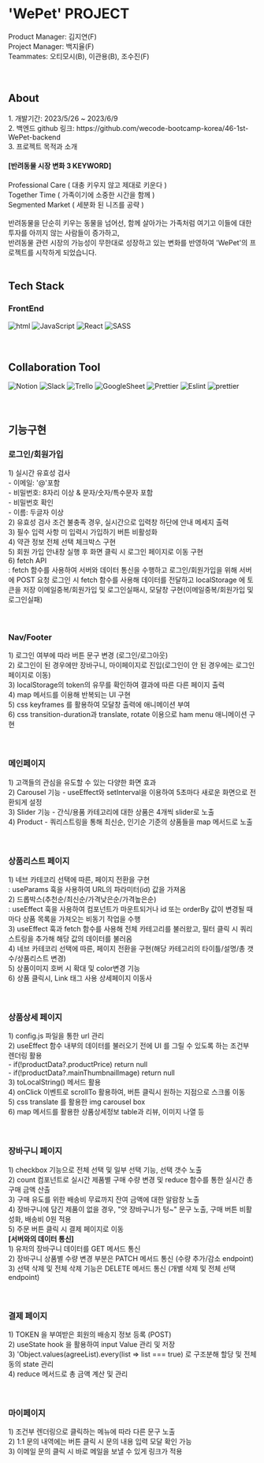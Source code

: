 <h1>'WePet' PROJECT</h1>
Product Manager: 김지연(F) <br />
Project Manager: 백지율(F) <br />
Teammates: 오티모시(B), 이관용(B), 조수진(F) <br />
<br />
<br />
<h2>About</h2>
1.  개발기간: 2023/5/26 ~ 2023/6/9<br />
2.  백엔드 github 링크: https://github.com/wecode-bootcamp-korea/46-1st-WePet-backend<br />
3.  프로젝트 목적과 소개<br />
<h4>[반려동물 시장 변화 3 KEYWORD]</h4>
<span>Professional Care ( 대충 키우지 않고 제대로 키운다 )</span><br />
<span>Together Time ( 가족이기에 소중한 시간을 함께 )</span><br />
<span>Segmented Market ( 세분화 된 니즈를 공략 )</span><br />
<br />
반려동물을 단순히 키우는 동물을 넘어선, 함께 살아가는 가족처럼 여기고 이들에 대한 투자를 아끼지 않는 사람들이 증가하고, <br />
반려동물 관련 시장의 가능성이 무한대로 성장하고 있는 변화를 반영하여 'WePet'의 프로젝트를 시작하게 되었습니다.

<br />
<br />
<h2>Tech Stack</h2>

<h3>FrontEnd</h3>
<div>
<img src="https://img.shields.io/badge/HTML-239120?style=for-the-badge&logo=html5&logoColor=white" alt="html">
<img src="https://img.shields.io/badge/JavaScript-F7DF1E?style=for-the-badge&logo=javascript&logoColor=black" alt="JavaScript">
<img src="https://img.shields.io/badge/React-20232A?style=for-the-badge&logo=react&logoColor=61DAFB" alt="React">
<img src="https://img.shields.io/badge/Sass-CC6699?style=for-the-badge&logo=sass&logoColor=white" alt="SASS">
</div>
<br />
<br />
<h2>Collaboration Tool</h2>
<div>
<img src="https://img.shields.io/badge/Notion-000000?style=for-the-badge&logo=notion&logoColor=white" alt="Notion">
<img src="https://img.shields.io/badge/Slack-4A154B?style=for-the-badge&logo=slack&logoColor=white" alt="Slack">
<img src="https://img.shields.io/badge/Trello-0052CC?style=for-the-badge&logo=trello&logoColor=white" alt="Trello">
<img src="https://img.shields.io/badge/Google%20Sheets-34A853?style=for-the-badge&logo=google-sheets&logoColor=white" alt="GoogleSheet">
<img src="https://img.shields.io/badge/prettier-1A2C34?style=for-the-badge&logo=prettier&logoColor=F7BA3E" alt="Prettier">
<img src="https://img.shields.io/badge/eslint-3A33D1?style=for-the-badge&logo=eslint&logoColor=white" alt="Eslint">
<img src="https://img.shields.io/badge/prettier-1A2C34?style=for-the-badge&logo=prettier&logoColor=F7BA3E" alt="prettier">
</div>
<br />
<br />
<h2>기능구현</h2>

<h3>로그인/회원가입</h3>
<span>1) 실시간 유효성 검사</span> <br />
- 이메일: '@'포함<br />
- 비밀번호: 8자리 이상 & 문자/숫자/특수문자 포함 <br />
- 비밀번호 확인 <br /> 
- 이름: 두글자 이상 <br /> 
<span>2) 유효성 검사 조건 불충족 경우, 실시간으로 입력창 하단에 안내 메세지 출력</span> <br />
<span>3) 필수 입력 사항 미 입력시 가입하기 버튼 비활성화</span> <br />
<span>4) 약관 정보 전체 선택 체크박스 구현</span> <br />
<span>5) 회원 가입 안내창 실행 후 화면 클릭 시 로그인 페이지로 이동 구현</span> <br />
<span>6) fetch API </span> <br />
  : fetch 함수를 사용하여 서버와 데이터 통신을 수행하고 로그인/회원가입을 위해 서버에 POST 요청
   로그인 시 fetch 함수를 사용해 데이터를 전달하고 localStorage 에 토큰을 저장
   이메일중복/회원가입 및 로그인실패시, 모달창 구현(이메일중복/회원가입 및 로그인실패)<br />
<br />
<br />
<h3>Nav/Footer</h3>
<span>1) 로그인 여부에 따라 버튼 문구 변경 (로그인/로그아웃)</span> <br />
<span>2) 로그인이 된 경우에만 장바구니, 마이페이지로 진입(로그인이 안 된 경우에는 로그인 페이지로 이동)</span> <br />
<span>3) localStorage의 token의 유무를 확인하여 결과에 따른 다른 페이지 출력</span> <br />
<span>4) map 메서드를 이용해 반복되는 UI 구현</span> <br />
<span>5) css keyframes 를 활용하여 모달창 출력에 애니메이션 부여</span> <br />
<span>6) css transition-duration과 translate, rotate 이용으로 ham menu 애니메이션 구현</span> <br />
<br />
<br />
<h3>메인페이지</h3>
<span>1) 고객들의 관심을 유도할 수 있는 다양한 화면 효과</span> <br />
<span>2) Carousel 기능 - useEffect와 setInterval을 이용하여 5초마다 새로운 화면으로 전환되게 설정</span> <br />
<span>3) Slider 기능 - 간식/용품 카테고리에 대한 상품은 4개씩 slider로 노출</span> <br />
<span>4) Product - 쿼리스트링을 통해 최신순, 인기순 기준의 상품들을 map 메서드로 노출</span> <br />
<br />
<br />

<h3>상품리스트 페이지</h3>
<span>1) 네브 카테코리 선택에 따른, 페이지 전환을 구현</span> <br />
: useParams 훅을 사용하여 URL의 파라미터(id) 값을 가져옴 <br />
<span>2) 드롭박스(추천순/최신순/가격낮은순/가격높은순)</span> <br />
: useEffect 훅을 사용하여 컴포넌트가 마운트되거나 id 또는 orderBy 값이 변경될 때마다 상품 목록을 가져오는 비동기 작업을 수행<br />
<span>3) useEffect 훅과 fetch 함수를 사용해 전체 카테고리를 불러왔고, 필터 클릭 시 쿼리 스트링을 추가해 해당 값의 데이터를 불러옴</span> <br />
<span>4) 네브 카테코리 선택에 따른, 페이지 전환을 구현(해당 카테고리의 타이틀/설명/총 갯수/상품리스트 변경)</span> <br />
<span>5) 상품이미지 호버 시 확대 및 color변경 기능</span> <br />
<span>6) 상품 클릭시, Link 태그 사용 상세페이지 이동사</span> <br />
<br />
<br />
<h3>상품상세 페이지</h3>
<span>1) config.js 파일을 통한 url 관리</span> <br />
<span>2) useEffect 함수 내부의 데이터를 불러오기 전에 UI 를 그릴 수 있도록 하는 조건부 렌더링 활용</span> <br />
   - if(!productData?.productPrice) return null<br />
   - if(!productData?.mainThumbnailImage) return null<br />
<span>3) toLocalString() 메서드 활용</span> <br />
<span>4) onClick 이벤트로 scrollTo 활용하여, 버튼 클릭시 원하는 지점으로 스크롤 이동</span> <br />
<span>5) css translate 를 활용한 img carousel box</span> <br />
<span>6) map 메서드를 활용한 상품상세정보 table과 리뷰, 이미지 나열 등</span> <br />
<br />
<br />
<h3>장바구니 페이지</h3>
<span>1) checkbox 기능으로 전체 선택 및 일부 선택 기능, 선택 갯수 노출</span> <br />
<span>2) count 컴포넌트로 실시간 제품별 구매 수량 변경 및 reduce 함수를 통한 실시간 총 구매 금액 산출</span> <br />
<span>3) 구매 유도를 위한 배송비 무료까지 잔여 금액에 대한 알람창 노출</span> <br />
<span>4) 장바구니에 담긴 제품이 없을 경우, "앗 장바구니가 텅~" 문구 노출, 구매 버튼 비활성화, 배송비 0원 적용</span> <br />
<span>5) 주문 버튼 클릭 시 결제 페이지로 이동</span> <br />
<b>[서버와의 데이터 통신]</b> <br />
<span>1) 유저의 장바구니 데이터를 GET 메서드 통신</span> <br />
<span>2) 장바구니 상품별 수량 변경 부분은 PATCH 메서드 통신 (수량 추가/감소 endpoint)</span> <br />
<span>3) 선택 삭제 및 전체 삭제 기능은 DELETE 메서드 통신 (개별 삭제 및 전체 선택 endpoint)</span> <br />
<br />
<br />
<h3>결제 페이지</h3>
<span>1) TOKEN 을 부여받은 회원의 배송지 정보 등록 (POST)</span> <br />
<span>2) useState hook 을 활용하여 input Value 관리 및 저장</span> <br />
<span>3) 'Object.values(agreeList).every(list => list === true) 로 구조분해 할당 및 전체 동의 state 관리</span> <br />
<span>4) reduce 메서드로 총 금액 계산 및 관리</span> <br />
<br />
<br />
<h3>마이페이지</h3>
<span>1) 조건부 렌더링으로 클릭하는 메뉴에 따라 다른 문구 노출</span> <br />
<span>2) 1:1 문의 내역에는 버튼 클릭 시 문의 내용 입력 모달 확인 가능</span> <br />
<span>3) 이메일 문의 클릭 시 바로 메일을 보낼 수 있게 링크가 적용</span> <br />
<br />
<br />
